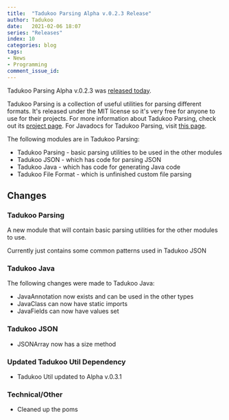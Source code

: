 ```yaml
---
title:  "Tadukoo Parsing Alpha v.0.2.3 Release"
author: Tadukoo
date:   2021-02-06 18:07
series: "Releases"
index: 10
categories: blog
tags: 
- News
- Programming
comment_issue_id: 
---
```

Tadukoo Parsing Alpha v.0.2.3 was [released today](https://github.com/Tadukooverse/TadukooParsing/releases/tag/v.0.2.3-Alpha).

Tadukoo Parsing is a collection of useful utilities for parsing different formats. It's released under the MIT license so it's very free for anyone to use for their projects. For more information about 
Tadukoo Parsing, check out its [project page](/projects/TadukooParsing.html). For Javadocs for Tadukoo Parsing, visit [this page](/docs/TadukooParsing/current/index.html).

The following modules are in Tadukoo Parsing:
- Tadukoo Parsing - basic parsing utilities to be used in the other modules
- Tadukoo JSON - which has code for parsing JSON
- Tadukoo Java - which has code for generating Java code
- Tadukoo File Format - which is unfinished custom file parsing

## Changes
### Tadukoo Parsing
A new module that will contain basic parsing utilities for the other modules to use.

Currently just contains some common patterns used in Tadukoo JSON

### Tadukoo Java
The following changes were made to Tadukoo Java:
- JavaAnnotation now exists and can be used in the other types
- JavaClass can now have static imports
- JavaFields can now have values set

### Tadukoo JSON
- JSONArray now has a size method

### Updated Tadukoo Util Dependency
- Tadukoo Util updated to Alpha v.0.3.1

### Technical/Other
* Cleaned up the poms
